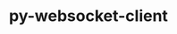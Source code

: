 ---
title: "py-websocket-client"
layout: cache
categories: [package, develop]
meta: {"compilers": ["none"], "num_specs": 53, "num_specs_by_stack": {"data-vis-sdk": 18, "e4s": 17, "e4s-neoverse-v2": 18, "root": 53}, "oss": ["ubuntu20.04", "ubuntu22.04"], "platforms": ["linux"], "stacks": ["data-vis-sdk", "e4s", "e4s-neoverse-v2", "root"], "targets": ["neoverse_v2", "x86_64_v3"], "versions": ["1.8.0"]}
spec_details: [{"compiler": "none", "hash": "2tthiklml7mavmki4pypsyb6ursj324s", "os": "ubuntu20.04", "platform": "linux", "size": "-", "stacks": ["data-vis-sdk", "root"], "target": "x86_64_v3", "variants": ["build_system=python_pip"], "versions": ["1.8.0"]}, {"compiler": "none", "hash": "3fre7dhyqfr7aufjufrjhfih6644cmu5", "os": "ubuntu20.04", "platform": "linux", "size": "-", "stacks": ["data-vis-sdk", "root"], "target": "x86_64_v3", "variants": ["build_system=python_pip"], "versions": ["1.8.0"]}, {"compiler": "none", "hash": "3kxpw3ne6nh6k3t4tpg75iz5cqzhl7pm", "os": "ubuntu22.04", "platform": "linux", "size": "-", "stacks": ["e4s-neoverse-v2", "root"], "target": "neoverse_v2", "variants": ["build_system=python_pip"], "versions": ["1.8.0"]}, {"compiler": "none", "hash": "4ndzzekdqlew2krxfd6jzztqzrgeif26", "os": "ubuntu22.04", "platform": "linux", "size": "-", "stacks": ["e4s-neoverse-v2", "root"], "target": "neoverse_v2", "variants": ["build_system=python_pip"], "versions": ["1.8.0"]}, {"compiler": "none", "hash": "4zg3vrkkuawptkbc6k33ke6h5goekw57", "os": "ubuntu20.04", "platform": "linux", "size": "-", "stacks": ["data-vis-sdk", "root"], "target": "x86_64_v3", "variants": ["build_system=python_pip"], "versions": ["1.8.0"]}, {"compiler": "none", "hash": "54xa2uyhjimmj65zvdunourykbdnp2hs", "os": "ubuntu22.04", "platform": "linux", "size": "-", "stacks": ["e4s", "root"], "target": "x86_64_v3", "variants": ["build_system=python_pip"], "versions": ["1.8.0"]}, {"compiler": "none", "hash": "5ctxfcnwi23goqrsrluyjn4rerpmcric", "os": "ubuntu20.04", "platform": "linux", "size": "-", "stacks": ["data-vis-sdk", "root"], "target": "x86_64_v3", "variants": ["build_system=python_pip"], "versions": ["1.8.0"]}, {"compiler": "none", "hash": "5iita4xygarberjnhey5co3whbbir32b", "os": "ubuntu22.04", "platform": "linux", "size": "-", "stacks": ["e4s-neoverse-v2", "root"], "target": "neoverse_v2", "variants": ["build_system=python_pip"], "versions": ["1.8.0"]}, {"compiler": "none", "hash": "6aiwi6ypjxffm7unqcibiwgdb3adwss2", "os": "ubuntu20.04", "platform": "linux", "size": "-", "stacks": ["data-vis-sdk", "root"], "target": "x86_64_v3", "variants": ["build_system=python_pip"], "versions": ["1.8.0"]}, {"compiler": "none", "hash": "6ovut5f4cwwyerfsxakfskypvjfqqzcp", "os": "ubuntu22.04", "platform": "linux", "size": "-", "stacks": ["e4s-neoverse-v2", "root"], "target": "neoverse_v2", "variants": ["build_system=python_pip"], "versions": ["1.8.0"]}, {"compiler": "none", "hash": "6vn4pcaqj5pcpmdo7evdfea3i5zh3szh", "os": "ubuntu22.04", "platform": "linux", "size": "-", "stacks": ["e4s", "root"], "target": "x86_64_v3", "variants": ["build_system=python_pip"], "versions": ["1.8.0"]}, {"compiler": "none", "hash": "a3feyaduyiodzydmllj6ptqdegriopwt", "os": "ubuntu20.04", "platform": "linux", "size": "-", "stacks": ["data-vis-sdk", "root"], "target": "x86_64_v3", "variants": ["build_system=python_pip"], "versions": ["1.8.0"]}, {"compiler": "none", "hash": "a77gxz6ikcwesmpgo7y7a3lxbgqjjeyx", "os": "ubuntu22.04", "platform": "linux", "size": "-", "stacks": ["e4s", "root"], "target": "x86_64_v3", "variants": ["build_system=python_pip"], "versions": ["1.8.0"]}, {"compiler": "none", "hash": "bmrgyzreifbmpmhiesqqtmprwbpxsi5p", "os": "ubuntu22.04", "platform": "linux", "size": "-", "stacks": ["e4s-neoverse-v2", "root"], "target": "neoverse_v2", "variants": ["build_system=python_pip"], "versions": ["1.8.0"]}, {"compiler": "none", "hash": "bo5k3jnp66gkz5jrg2xqywel3wewy4y6", "os": "ubuntu22.04", "platform": "linux", "size": "-", "stacks": ["e4s-neoverse-v2", "root"], "target": "neoverse_v2", "variants": ["build_system=python_pip"], "versions": ["1.8.0"]}, {"compiler": "none", "hash": "buiu4dpsgjhuvn2t7fyxu2w3ed4254z2", "os": "ubuntu22.04", "platform": "linux", "size": "-", "stacks": ["e4s-neoverse-v2", "root"], "target": "neoverse_v2", "variants": ["build_system=python_pip"], "versions": ["1.8.0"]}, {"compiler": "none", "hash": "eo2wmav6ljcpliolwcn2zg4zml5kvvab", "os": "ubuntu22.04", "platform": "linux", "size": "-", "stacks": ["e4s-neoverse-v2", "root"], "target": "neoverse_v2", "variants": ["build_system=python_pip"], "versions": ["1.8.0"]}, {"compiler": "none", "hash": "evyott6zcgewapai3met3dusrtcyc7w6", "os": "ubuntu22.04", "platform": "linux", "size": "-", "stacks": ["e4s-neoverse-v2", "root"], "target": "neoverse_v2", "variants": ["build_system=python_pip"], "versions": ["1.8.0"]}, {"compiler": "none", "hash": "fkpgi2jrbee5dh7envphmleu75ytayqp", "os": "ubuntu22.04", "platform": "linux", "size": "-", "stacks": ["e4s-neoverse-v2", "root"], "target": "neoverse_v2", "variants": ["build_system=python_pip"], "versions": ["1.8.0"]}, {"compiler": "none", "hash": "gttrb3okypcgzr3cynz4pco4ieysp3cb", "os": "ubuntu22.04", "platform": "linux", "size": "-", "stacks": ["e4s", "root"], "target": "x86_64_v3", "variants": ["build_system=python_pip"], "versions": ["1.8.0"]}, {"compiler": "none", "hash": "h5qaowimehbi4gvohc7z2ripwdmkkaep", "os": "ubuntu20.04", "platform": "linux", "size": "-", "stacks": ["data-vis-sdk", "root"], "target": "x86_64_v3", "variants": ["build_system=python_pip"], "versions": ["1.8.0"]}, {"compiler": "none", "hash": "hcm74o6toxp7x6uhxc6z67cv3vttxjee", "os": "ubuntu22.04", "platform": "linux", "size": "-", "stacks": ["e4s", "root"], "target": "x86_64_v3", "variants": ["build_system=python_pip"], "versions": ["1.8.0"]}, {"compiler": "none", "hash": "ik54omc54am2kxs7ab3ux66zvzkghthm", "os": "ubuntu20.04", "platform": "linux", "size": "-", "stacks": ["data-vis-sdk", "root"], "target": "x86_64_v3", "variants": ["build_system=python_pip"], "versions": ["1.8.0"]}, {"compiler": "none", "hash": "iuurxiajjdhhjxsorzlklxfwgikh5nyc", "os": "ubuntu22.04", "platform": "linux", "size": "-", "stacks": ["e4s-neoverse-v2", "root"], "target": "neoverse_v2", "variants": ["build_system=python_pip"], "versions": ["1.8.0"]}, {"compiler": "none", "hash": "jidhct7p6kjcis7aj4pxyj6zpedpvzdg", "os": "ubuntu20.04", "platform": "linux", "size": "-", "stacks": ["data-vis-sdk", "root"], "target": "x86_64_v3", "variants": ["build_system=python_pip"], "versions": ["1.8.0"]}, {"compiler": "none", "hash": "jvy5fdrzvmkpc6kgg6f22gq5sisidshv", "os": "ubuntu22.04", "platform": "linux", "size": "-", "stacks": ["e4s", "root"], "target": "x86_64_v3", "variants": ["build_system=python_pip"], "versions": ["1.8.0"]}, {"compiler": "none", "hash": "kknbfvdkazdnrac7hv3ej2l7j6qkti5n", "os": "ubuntu20.04", "platform": "linux", "size": "-", "stacks": ["data-vis-sdk", "root"], "target": "x86_64_v3", "variants": ["build_system=python_pip"], "versions": ["1.8.0"]}, {"compiler": "none", "hash": "kputuzwbuw4de572iqilthznqgb4txy7", "os": "ubuntu22.04", "platform": "linux", "size": "-", "stacks": ["e4s-neoverse-v2", "root"], "target": "neoverse_v2", "variants": ["build_system=python_pip"], "versions": ["1.8.0"]}, {"compiler": "none", "hash": "kum5iikyi3ocdhxq4nso3uw45deuv6da", "os": "ubuntu22.04", "platform": "linux", "size": "-", "stacks": ["e4s-neoverse-v2", "root"], "target": "neoverse_v2", "variants": ["build_system=python_pip"], "versions": ["1.8.0"]}, {"compiler": "none", "hash": "lsh7ux3edlqpn2wj3wp6cvxn23gohc7v", "os": "ubuntu22.04", "platform": "linux", "size": "-", "stacks": ["e4s-neoverse-v2", "root"], "target": "neoverse_v2", "variants": ["build_system=python_pip"], "versions": ["1.8.0"]}, {"compiler": "none", "hash": "meykq6w2s3oji7sx7ehl44hyc3wx75om", "os": "ubuntu20.04", "platform": "linux", "size": "-", "stacks": ["data-vis-sdk", "root"], "target": "x86_64_v3", "variants": ["build_system=python_pip"], "versions": ["1.8.0"]}, {"compiler": "none", "hash": "n3qv35ztd65gqek33femaplg2u2b2pp4", "os": "ubuntu22.04", "platform": "linux", "size": "-", "stacks": ["e4s-neoverse-v2", "root"], "target": "neoverse_v2", "variants": ["build_system=python_pip"], "versions": ["1.8.0"]}, {"compiler": "none", "hash": "ocmm3se4fb27d5rezpihqehr5g7dkihf", "os": "ubuntu22.04", "platform": "linux", "size": "-", "stacks": ["e4s", "root"], "target": "x86_64_v3", "variants": ["build_system=python_pip"], "versions": ["1.8.0"]}, {"compiler": "none", "hash": "oe4fajwizhe7hl5aj4vdsnyiarnaaj6h", "os": "ubuntu22.04", "platform": "linux", "size": "-", "stacks": ["e4s-neoverse-v2", "root"], "target": "neoverse_v2", "variants": ["build_system=python_pip"], "versions": ["1.8.0"]}, {"compiler": "none", "hash": "ojjpbk3j2cq3gdcixfcn7dfkkjv3ptpg", "os": "ubuntu20.04", "platform": "linux", "size": "-", "stacks": ["data-vis-sdk", "root"], "target": "x86_64_v3", "variants": ["build_system=python_pip"], "versions": ["1.8.0"]}, {"compiler": "none", "hash": "on4kwhz3qhpvnyhcrazml5hgez3iefmh", "os": "ubuntu22.04", "platform": "linux", "size": "-", "stacks": ["e4s", "root"], "target": "x86_64_v3", "variants": ["build_system=python_pip"], "versions": ["1.8.0"]}, {"compiler": "none", "hash": "opiukhfneekololcuqluo74fdwhljbt3", "os": "ubuntu20.04", "platform": "linux", "size": "-", "stacks": ["data-vis-sdk", "root"], "target": "x86_64_v3", "variants": ["build_system=python_pip"], "versions": ["1.8.0"]}, {"compiler": "none", "hash": "oxmi7haw3epivvdted7u5ga36j2kabiu", "os": "ubuntu22.04", "platform": "linux", "size": "-", "stacks": ["e4s", "root"], "target": "x86_64_v3", "variants": ["build_system=python_pip"], "versions": ["1.8.0"]}, {"compiler": "none", "hash": "pgadzovgkvnixqjqh7knfw7ii7xmrp77", "os": "ubuntu20.04", "platform": "linux", "size": "-", "stacks": ["data-vis-sdk", "root"], "target": "x86_64_v3", "variants": ["build_system=python_pip"], "versions": ["1.8.0"]}, {"compiler": "none", "hash": "ph77qy4fzoz6zvnzd6yumu3w2wv7kuuc", "os": "ubuntu22.04", "platform": "linux", "size": "-", "stacks": ["e4s-neoverse-v2", "root"], "target": "neoverse_v2", "variants": ["build_system=python_pip"], "versions": ["1.8.0"]}, {"compiler": "none", "hash": "qbt6kygy6v4s5pa5656amvfkoon3tljb", "os": "ubuntu22.04", "platform": "linux", "size": "-", "stacks": ["e4s", "root"], "target": "x86_64_v3", "variants": ["build_system=python_pip"], "versions": ["1.8.0"]}, {"compiler": "none", "hash": "qcaj2ybleftrld32wf5ct3e7ga4lpssv", "os": "ubuntu20.04", "platform": "linux", "size": "-", "stacks": ["data-vis-sdk", "root"], "target": "x86_64_v3", "variants": ["build_system=python_pip"], "versions": ["1.8.0"]}, {"compiler": "none", "hash": "rtad3j6swv4ypqyk4aywj2xwicy7zea2", "os": "ubuntu22.04", "platform": "linux", "size": "-", "stacks": ["e4s", "root"], "target": "x86_64_v3", "variants": ["build_system=python_pip"], "versions": ["1.8.0"]}, {"compiler": "none", "hash": "s7p6xnmmajrsnjv7ksb6zajl4wukorwf", "os": "ubuntu20.04", "platform": "linux", "size": "-", "stacks": ["data-vis-sdk", "root"], "target": "x86_64_v3", "variants": ["build_system=python_pip"], "versions": ["1.8.0"]}, {"compiler": "none", "hash": "t2l463ci3ubqgodnkkfp3aqnogfcblp2", "os": "ubuntu22.04", "platform": "linux", "size": "-", "stacks": ["e4s", "root"], "target": "x86_64_v3", "variants": ["build_system=python_pip"], "versions": ["1.8.0"]}, {"compiler": "none", "hash": "t3jdluxiopnb7n2cnwxuoksgdyrhttfu", "os": "ubuntu22.04", "platform": "linux", "size": "-", "stacks": ["e4s-neoverse-v2", "root"], "target": "neoverse_v2", "variants": ["build_system=python_pip"], "versions": ["1.8.0"]}, {"compiler": "none", "hash": "ty7hzwgpxhl725sq2gr57e5dw6zez7mq", "os": "ubuntu20.04", "platform": "linux", "size": "-", "stacks": ["data-vis-sdk", "root"], "target": "x86_64_v3", "variants": ["build_system=python_pip"], "versions": ["1.8.0"]}, {"compiler": "none", "hash": "v2o3sibt5s4tmijyjcin5wjsf2wqn6mz", "os": "ubuntu22.04", "platform": "linux", "size": "-", "stacks": ["e4s", "root"], "target": "x86_64_v3", "variants": ["build_system=python_pip"], "versions": ["1.8.0"]}, {"compiler": "none", "hash": "vovk5bbxvgv4h4gngj3ner7avqax6xpx", "os": "ubuntu22.04", "platform": "linux", "size": "-", "stacks": ["e4s", "root"], "target": "x86_64_v3", "variants": ["build_system=python_pip"], "versions": ["1.8.0"]}, {"compiler": "none", "hash": "vq2zynb4sfzjy4jtqau5k23gjr2tjpxy", "os": "ubuntu20.04", "platform": "linux", "size": "-", "stacks": ["data-vis-sdk", "root"], "target": "x86_64_v3", "variants": ["build_system=python_pip"], "versions": ["1.8.0"]}, {"compiler": "none", "hash": "xzcpk46it3bbnoxteelfmi6wah7c6zhm", "os": "ubuntu22.04", "platform": "linux", "size": "-", "stacks": ["e4s", "root"], "target": "x86_64_v3", "variants": ["build_system=python_pip"], "versions": ["1.8.0"]}, {"compiler": "none", "hash": "y637bdlgxsgihclq3sg52ij4unkiedpg", "os": "ubuntu22.04", "platform": "linux", "size": "-", "stacks": ["e4s", "root"], "target": "x86_64_v3", "variants": ["build_system=python_pip"], "versions": ["1.8.0"]}, {"compiler": "none", "hash": "yhmar54a7l3bcmnlcfr2txzwmpuwvk2c", "os": "ubuntu22.04", "platform": "linux", "size": "-", "stacks": ["e4s", "root"], "target": "x86_64_v3", "variants": ["build_system=python_pip"], "versions": ["1.8.0"]}]
---